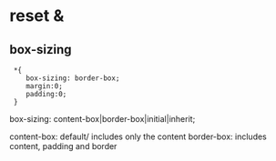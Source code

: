 # reset &

## box-sizing

```
 *{
    box-sizing: border-box;
    margin:0;
    padding:0;
 }
```

box-sizing: content-box|border-box|initial|inherit;

content-box: default/ includes only the content
border-box: includes content, padding and border
